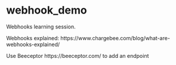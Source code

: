 # webhook_demo
<p>Webhooks learning session.</p>
<p>Webhooks explained: https://www.chargebee.com/blog/what-are-webhooks-explained/</p>
<p>Use Beeceptor https://beeceptor.com/ to add an endpoint</p>
